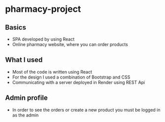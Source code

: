 # pharmacy-project

## Basics
- SPA developed by using React
- Online pharmacy website, where you can order products

## What I used
- Most of the code is written using React
- For the design I used a combination of Bootstrap and CSS
- Communicating with a server deployed in Render using REST Api

## Admin profile
- In order to see the orders or create a new product you must be logged in as the admin
